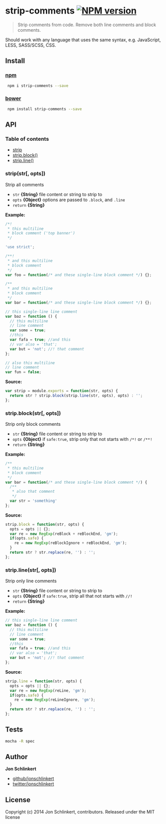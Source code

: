 # strip-comments [![NPM version](https://badge.fury.io/js/strip-comments.svg)](http://badge.fury.io/js/strip-comments)

> Strip comments from code. Remove both line comments and block comments.

Should work with any language that uses the same syntax, e.g. JavaScript, LESS, SASS/SCSS, CSS.

## Install

### [npm](npmjs.org)

```bash
 npm i strip-comments --save
 ```

### [bower](https://github.com/bower/bower)

```bash
 npm install strip-comments --save
 ```

## API
### Table of contents
- [strip](#stripstr-opts)
- [strip.block()](#stripblockstr-opts)
- [strip.line()](#striplinestr-opts)

### strip(str[, opts])
Strip all comments

- `str` **{String}** file content or string to strip to
- `opts` **{Object}** options are passed to `.block`, and `.line`
- `return` **{String}**

**Example:**
```js
/*!
 * this multiline
 * block comment ('top banner')
 */

'use strict';

/**!
 * and this multiline
 * block comment
 */
var foo = function(/* and these single-line block comment */) {};

/**
 * and this multiline
 * block comment
 */
var bar = function(/* and these single-line block comment */) {};

// this single-line line comment
var baz = function () {
  // this multiline
  // line comment
  var some = true;
  //this
  var fafa = true; //and this
  // var also = 'that';
  var but = 'not'; //! that comment
};

// also this multiline
// line comment
var fun = false;
```

**Source:**

```js
var strip = module.exports = function(str, opts) {
  return str ? strip.block(strip.line(str, opts), opts) : '';
};
```

### strip.block(str[, opts])
Strip only block comments

- `str` **{String}** file content or string to strip to
- `opts` **{Object}** if `safe:true`, strip only that not starts with `/*!` or `/**!`
- `return` **{String}**

**Example:**

```js
/**
 * this multiline
 * block comment
 */
var bar = function(/* and these single-line block comment */) {
  /**
   * also that comment
   */
  var str = 'something'
};
```

**Source:**

```js
strip.block = function(str, opts) {
  opts = opts || {};
  var re = new RegExp(reBlock + reBlockEnd, 'gm');
  if(opts.safe) {
    re = new RegExp(reBlockIgnore + reBlockEnd, 'gm');
  }
  return str ? str.replace(re, '') : '';
};
```

### strip.line(str[, opts])
Strip only line comments

- `str` **{String}** file content or string to strip to
- `opts` **{Object}** if `safe:true`, strip all that not starts with `//!`
- `return` **{String}**

**Example:**

```js
// this single-line line comment
var baz = function () {
  // this multiline
  // line comment
  var some = true;
  //this
  var fafa = true; //and this
  // var also = 'that';
  var but = 'not'; //! that comment
};
```

**Source:**

```js
strip.line = function(str, opts) {
  opts = opts || {};
  var re = new RegExp(reLine, 'gm');
  if(opts.safe) {
    re = new RegExp(reLineIgnore, 'gm');
  }
  return str ? str.replace(re, '') : '';
};
```


## Tests

```bash
mocha -R spec
```


## Author

**Jon Schlinkert**

+ [github/jonschlinkert](https://github.com/jonschlinkert)
+ [twitter/jonschlinkert](http://twitter.com/jonschlinkert)

## License
Copyright (c) 2014 Jon Schlinkert, contributors.
Released under the MIT license

